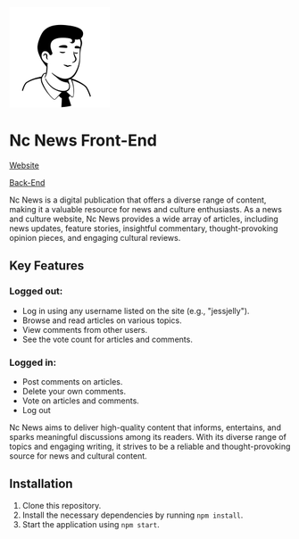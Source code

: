 ![Alt text](./src/assets/Character.svg)

# Nc News Front-End

[Website](https://nc-news-fe.vercel.app/)

[Back-End](https://github.com/davidcmass/nc-news-be)

Nc News is a digital publication that offers a diverse range of content, making it a valuable resource for news and culture enthusiasts. As a news and culture website, Nc News provides a wide array of articles, including news updates, feature stories, insightful commentary, thought-provoking opinion pieces, and engaging cultural reviews.

## Key Features

### Logged out:

- Log in using any username listed on the site (e.g., "jessjelly").
- Browse and read articles on various topics.
- View comments from other users.
- See the vote count for articles and comments.

### Logged in:

- Post comments on articles.
- Delete your own comments.
- Vote on articles and comments.
- Log out

Nc News aims to deliver high-quality content that informs, entertains, and sparks meaningful discussions among its readers. With its diverse range of topics and engaging writing, it strives to be a reliable and thought-provoking source for news and cultural content.

## Installation

1. Clone this repository.
2. Install the necessary dependencies by running `npm install`.
3. Start the application using `npm start`.
